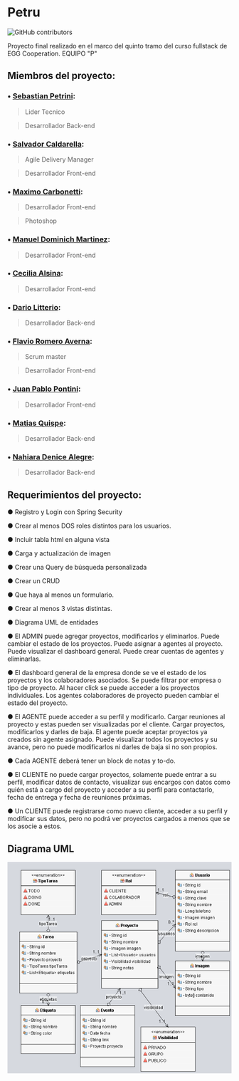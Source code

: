 # Petru

![GitHub contributors](https://img.shields.io/github/contributors/ProyectoPetru/Petru?link=https%3A%2F%2Fgithub.com%2FProyectoPetru%2FPetru%2Fgraphs%2Fcontributors)

Proyecto final realizado en el marco del quinto tramo del curso fullstack de EGG Cooperation. EQUIPO "P"

## Miembros del proyecto:

### •	[Sebastian Petrini](https://github.com/sebapetrini):

> Lider Tecnico

> Desarrollador Back-end

### •	[Salvador Caldarella](https://github.com/Salvatury):

> Agile Delivery Manager

> Desarrollador Front-end

### •	[Maximo Carbonetti](https://github.com/maximocarbonetti):

> Desarrollador Front-end

> Photoshop

### •	[Manuel Dominich Martinez](https://github.com/Dominiciss):

> Desarrollador Front-end

### •	[Cecilia Alsina](https://github.com/Ceci-Alsina):

> Desarrollador Front-end

### • [Dario Litterio](https://github.com/Darioezequiel17):

> Desarrollador Back-end

### •	[Flavio Romero Averna](https://github.com/flavioav):

> Scrum master

> Desarrollador Front-end

### •	[Juan Pablo Pontini](https://github.com/juampi21):

> Desarrollador Front-end

### •	[Matias Quispe](https://github.com/matias4280):

> Desarrollador Back-end

### •	[Nahiara Denice Alegre](https://github.com/NahiDenice):

> Desarrollador Back-end
 
## Requerimientos del proyecto:

● Registro y Login con Spring Security

● Crear al menos DOS roles distintos para los usuarios.

● Incluir tabla html en alguna vista

● Carga y actualización de imagen

● Crear una Query de búsqueda personalizada

● Crear un CRUD

● Que haya al menos un formulario.

● Crear al menos 3 vistas distintas.

● Diagrama UML de entidades

● El ADMIN puede agregar proyectos, modificarlos y eliminarlos. Puede cambiar
el estado de los proyectos. Puede asignar a agentes al proyecto. Puede visualizar
el dashboard general. Puede crear cuentas de agentes y eliminarlas.

● El dashboard general de la empresa donde se ve el estado de los proyectos y
los colaboradores asociados. Se puede filtrar por empresa o tipo de proyecto.
Al hacer click se puede acceder a los proyectos individuales. Los agentes
colaboradores de proyecto pueden cambiar el estado del proyecto.

● El AGENTE puede acceder a su perfil y modificarlo. Cargar reuniones al
proyecto y estas pueden ser visualizadas por el cliente. Cargar proyectos,
modificarlos y darles de baja. El agente puede aceptar proyectos ya creados
sin agente asignado. Puede visualizar todos los proyectos y su avance, pero
no puede modificarlos ni darles de baja si no son propios.

● Cada AGENTE deberá tener un block de notas y to-do.

● El CLIENTE no puede cargar proyectos, solamente puede entrar a su perfil,
modificar datos de contacto, visualizar sus encargos con datos como quién
está a cargo del proyecto y acceder a su perfil para contactarlo, fecha de
entrega y fecha de reuniones próximas.

● Un CLIENTE puede registrarse como nuevo cliente, acceder a su perfil y
modificar sus datos, pero no podrá ver proyectos cargados a menos que se los
asocie a estos.

## Diagrama UML

![Diagrama](diagrama.png "Diagrama UML del proyecto")
